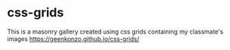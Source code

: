 # css-grids
This is a masonry gallery created using css grids containing my classmate's images
https://geenkonzo.github.io/css-grids/
